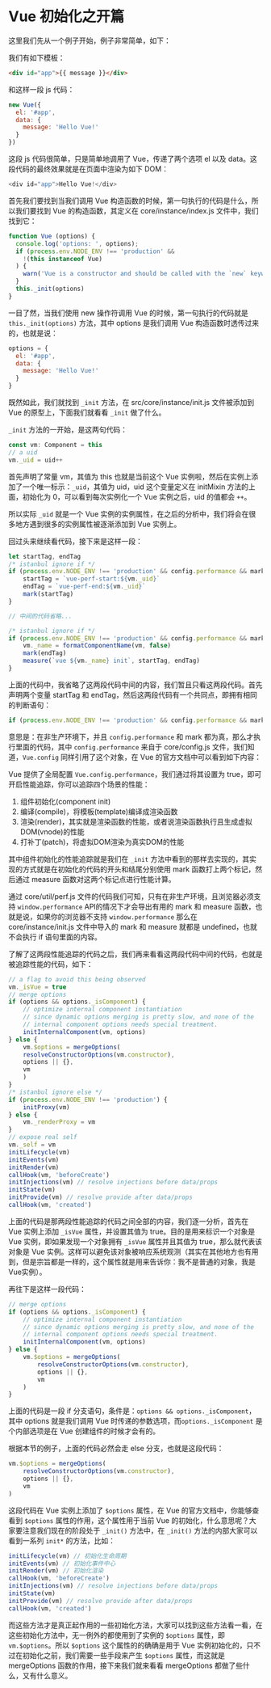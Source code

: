 # Vue 初始化之开篇

这里我们先从一个例子开始，例子非常简单，如下：

我们有如下模板：

```html
<div id="app">{{ message }}</div>
```

和这样一段 js 代码：

```js
new Vue({
  el: '#app',
  data: {
    message: 'Hello Vue!'
  }
})
```

这段 js 代码很简单，只是简单地调用了 Vue，传递了两个选项 el 以及 data。这段代码的最终效果就是在页面中渲染为如下 DOM：

```js
<div id="app">Hello Vue!</div>
```

首先我们要找到当我们调用 Vue 构造函数的时候，第一句执行的代码是什么，所以我们要找到 Vue 的构造函数，其定义在 core/instance/index.js 文件中，我们找到它：

```js
function Vue (options) {
  console.log('options: ', options);
  if (process.env.NODE_ENV !== 'production' &&
    !(this instanceof Vue)
  ) {
    warn('Vue is a constructor and should be called with the `new` keyword')
  }
  this._init(options)
}
```

一目了然，当我们使用 new 操作符调用 Vue 的时候，第一句执行的代码就是 `this._init(options)` 方法，其中 options 是我们调用 Vue 构造函数时透传过来的，也就是说：

```js
options = {
  el: '#app',
  data: {
    message: 'Hello Vue!'
  }
}
```

既然如此，我们就找到 `_init` 方法，在 src/core/instance/init.js 文件被添加到 Vue 的原型上，下面我们就看看 `_init` 做了什么。

`_init` 方法的一开始，是这两句代码：

```js
const vm: Component = this
// a uid
vm._uid = uid++
```

首先声明了常量 vm，其值为 this 也就是当前这个 Vue 实例啦，然后在实例上添加了一个唯一标示：`_uid`，其值为 uid，uid 这个变量定义在 initMixin 方法的上面，初始化为 0，可以看到每次实例化一个 Vue 实例之后，uid 的值都会 `++`。

所以实际 `_uid` 就是一个 Vue 实例的实例属性，在之后的分析中，我们将会在很多地方遇到很多的实例属性被逐渐添加到 Vue 实例上。

回过头来继续看代码，接下来是这样一段：

```js
let startTag, endTag
/* istanbul ignore if */
if (process.env.NODE_ENV !== 'production' && config.performance && mark) {
    startTag = `vue-perf-start:${vm._uid}`
    endTag = `vue-perf-end:${vm._uid}`
    mark(startTag)
}

// 中间的代码省略...

/* istanbul ignore if */
if (process.env.NODE_ENV !== 'production' && config.performance && mark) {
    vm._name = formatComponentName(vm, false)
    mark(endTag)
    measure(`vue ${vm._name} init`, startTag, endTag)
}
```

上面的代码中，我省略了这两段代码中间的内容，我们暂且只看这两段代码。首先声明两个变量 startTag 和 endTag，然后这两段代码有一个共同点，即拥有相同的判断语句：

```js
if (process.env.NODE_ENV !== 'production' && config.performance && mark)
```

意思是：在非生产环境下，并且 `config.performance` 和 mark 都为真，那么才执行里面的代码，其中 `config.performance` 来自于 core/config.js 文件，我们知道，`Vue.config` 同样引用了这个对象，在 Vue 的官方文档中可以看到如下内容：

Vue 提供了全局配置 `Vue.config.performance`，我们通过将其设置为 true，即可开启性能追踪，你可以追踪四个场景的性能：

1. 组件初始化(component init)
2. 编译(compile)，将模板(template)编译成渲染函数
3. 渲染(render)，其实就是渲染函数的性能，或者说渲染函数执行且生成虚拟DOM(vnode)的性能
4. 打补丁(patch)，将虚拟DOM渲染为真实DOM的性能

其中组件初始化的性能追踪就是我们在 `_init` 方法中看到的那样去实现的，其实现的方式就是在初始化的代码的开头和结尾分别使用 mark 函数打上两个标记，然后通过 measure 函数对这两个标记点进行性能计算。

通过 core/util/perf.js 文件的代码我们可知，只有在非生产环境，且浏览器必须支持 `window.performance` API的情况下才会导出有用的 mark 和 measure 函数，也就是说，如果你的浏览器不支持 `window.performance` 那么在 core/instance/init.js 文件中导入的 mark 和 measure 就都是 undefined，也就不会执行 if 语句里面的内容。

了解了这两段性能追踪的代码之后，我们再来看看这两段代码中间的代码，也就是被追踪性能的代码，如下：

```js
// a flag to avoid this being observed
vm._isVue = true
// merge options
if (options && options._isComponent) {
    // optimize internal component instantiation
    // since dynamic options merging is pretty slow, and none of the
    // internal component options needs special treatment.
    initInternalComponent(vm, options)
} else {
    vm.$options = mergeOptions(
    resolveConstructorOptions(vm.constructor),
    options || {},
    vm
    )
}
/* istanbul ignore else */
if (process.env.NODE_ENV !== 'production') {
    initProxy(vm)
} else {
    vm._renderProxy = vm
}
// expose real self
vm._self = vm
initLifecycle(vm)
initEvents(vm)
initRender(vm)
callHook(vm, 'beforeCreate')
initInjections(vm) // resolve injections before data/props
initState(vm)
initProvide(vm) // resolve provide after data/props
callHook(vm, 'created')
```

上面的代码是那两段性能追踪的代码之间全部的内容，我们逐一分析，首先在 Vue 实例上添加 `_isVue` 属性，并设置其值为 true。目的是用来标识一个对象是 Vue 实例，即如果发现一个对象拥有 `_isVue` 属性并且其值为 true，那么就代表该对象是 Vue 实例。这样可以避免该对象被响应系统观测（其实在其他地方也有用到，但是宗旨都是一样的，这个属性就是用来告诉你：我不是普通的对象，我是Vue实例）。

再往下是这样一段代码：

```js
// merge options
if (options && options._isComponent) {
    // optimize internal component instantiation
    // since dynamic options merging is pretty slow, and none of the
    // internal component options needs special treatment.
    initInternalComponent(vm, options)
} else {
    vm.$options = mergeOptions(
        resolveConstructorOptions(vm.constructor),
        options || {},
        vm
    )
}
```

上面的代码是一段 if 分支语句，条件是：`options && options._isComponent`，其中 options 就是我们调用 Vue 时传递的参数选项，而`options._isComponent` 是个内部选项是在 Vue 创建组件的时候才会有的。

根据本节的例子，上面的代码必然会走 else 分支，也就是这段代码：

```js
vm.$options = mergeOptions(
    resolveConstructorOptions(vm.constructor),
    options || {},
    vm
)
```

这段代码在 Vue 实例上添加了 `$options` 属性，在 Vue 的官方文档中，你能够查看到 `$options` 属性的作用，这个属性用于当前 Vue 的初始化，什么意思呢？大家要注意我们现在的阶段处于 `_init()` 方法中，在 `_init()` 方法的内部大家可以看到一系列 `init*` 的方法，比如：

```js
initLifecycle(vm) // 初始化生命周期
initEvents(vm) // 初始化事件中心
initRender(vm) // 初始化渲染
callHook(vm, 'beforeCreate')
initInjections(vm) // resolve injections before data/props
initState(vm)
initProvide(vm) // resolve provide after data/props
callHook(vm, 'created')
```

而这些方法才是真正起作用的一些初始化方法，大家可以找到这些方法看一看，在这些初始化方法中，无一例外的都使用到了实例的 `$options` 属性，即 `vm.$options`。所以 `$options` 这个属性的的确确是用于 Vue 实例初始化的，只不过在初始化之前，我们需要一些手段来产生 `$options` 属性，而这就是 mergeOptions 函数的作用，接下来我们就来看看 mergeOptions 都做了些什么，又有什么意义。

